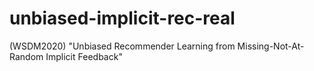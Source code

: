 # unbiased-implicit-rec-real
(WSDM2020) "Unbiased Recommender Learning from Missing-Not-At-Random Implicit Feedback"
